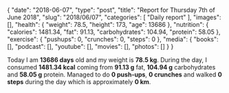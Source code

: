 {
    "date": "2018-06-07",
    "type": "post",
    "title": "Report for Thursday 7th of June 2018",
    "slug": "2018\/06\/07",
    "categories": [
        "Daily report"
    ],
    "images": [],
    "health": {
        "weight": 78.5,
        "height": 173,
        "age": 13686
    },
    "nutrition": {
        "calories": 1481.34,
        "fat": 91.13,
        "carbohydrates": 104.94,
        "protein": 58.05
    },
    "exercise": {
        "pushups": 0,
        "crunches": 0,
        "steps": 0
    },
    "media": {
        "books": [],
        "podcast": [],
        "youtube": [],
        "movies": [],
        "photos": []
    }
}

Today I am <strong>13686 days</strong> old and my weight is <strong>78.5 kg</strong>. During the day, I consumed <strong>1481.34 kcal</strong> coming from <strong>91.13 g</strong> fat, <strong>104.94 g</strong> carbohydrates and <strong>58.05 g</strong> protein. Managed to do <strong>0 push-ups</strong>, <strong>0 crunches</strong> and walked <strong>0 steps</strong> during the day which is approximately <strong>0 km</strong>.